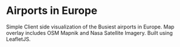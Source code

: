 Airports in Europe
==============


Simple Client side visualization of the Busiest airports in Europe. Map overlay includes OSM Mapnik and Nasa Satellite Imagery.
Built using LeafletJS.

